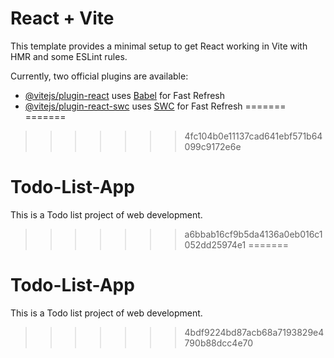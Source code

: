 




# React + Vite

This template provides a minimal setup to get React working in Vite with HMR and some ESLint rules.

Currently, two official plugins are available:

- [@vitejs/plugin-react](https://github.com/vitejs/vite-plugin-react/blob/main/packages/plugin-react/README.md) uses [Babel](https://babeljs.io/) for Fast Refresh
- [@vitejs/plugin-react-swc](https://github.com/vitejs/vite-plugin-react-swc) uses [SWC](https://swc.rs/) for Fast Refresh
=======
=======










>>>>>>> 4fc104b0e11137cad641ebf571b64099c9172e6e
# Todo-List-App






This is a Todo list project of web development. 
>>>>>>> a6bbab16cf9b5da4136a0eb016c1052dd25974e1
=======
# Todo-List-App
This is a Todo list project of web development. 
>>>>>>> 4bdf9224bd87acb68a7193829e4790b88dcc4e70
